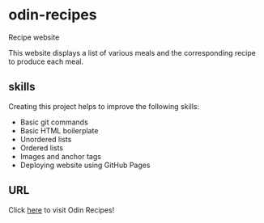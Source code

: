 # odin-recipes
Recipe website

This website displays a list of various meals and the corresponding recipe to produce each meal.

## skills
Creating this project helps to improve the following skills:
- Basic git commands
- Basic HTML boilerplate
- Unordered lists
- Ordered lists
- Images and anchor tags
- Deploying website using GitHub Pages

## URL
Click [here](https://djfor5.github.io/odin-recipes/) to visit Odin Recipes!